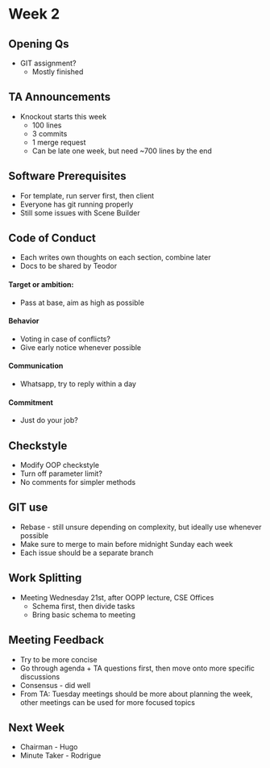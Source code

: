 # Week 2
## Opening Qs
- GIT assignment?
    - Mostly finished
## TA Announcements
- Knockout starts this week
    - 100 lines
    - 3 commits
    - 1 merge request
    - Can be late one week, but need ~700 lines by the end
## Software Prerequisites
- For template, run server first, then client
- Everyone has git running properly
- Still some issues with Scene Builder
## Code of Conduct
- Each writes own thoughts on each section, combine later
- Docs to be shared by Teodor
#### Target or ambition:
- Pass at base, aim as high as possible
#### Behavior
- Voting in case of conflicts?
- Give early notice whenever possible
#### Communication
- Whatsapp, try to reply within a day
#### Commitment
- Just do your job?
## Checkstyle
- Modify OOP checkstyle
- Turn off parameter limit?
- No comments for simpler methods
## GIT use
- Rebase - still unsure depending on complexity, but ideally use whenever possible
- Make sure to merge to main before midnight Sunday each week
- Each issue should be a separate branch
## Work Splitting
- Meeting Wednesday 21st, after OOPP lecture, CSE Offices
    - Schema first, then divide tasks
    - Bring basic schema to meeting
## Meeting Feedback
- Try to be more concise
- Go through agenda + TA questions first, then move onto more specific discussions
- Consensus - did well
- From TA: Tuesday meetings should be more about planning the week, other meetings can be used for more focused topics
## Next Week
- Chairman - Hugo
- Minute Taker - Rodrigue



